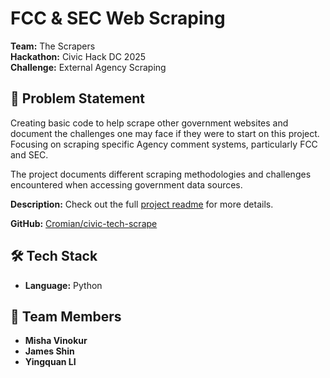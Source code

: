 # FCC & SEC Web Scraping

**Team:** The Scrapers  
**Hackathon:** Civic Hack DC 2025  
**Challenge:** External Agency Scraping

## 🎯 Problem Statement

Creating basic code to help scrape other government websites and document the challenges one may face if they were to start on this project. Focusing on scraping specific Agency comment systems, particularly FCC and SEC.

The project documents different scraping methodologies and challenges encountered when accessing government data sources.

**Description:**
Check out the full [project readme](./upstream/README.md) for more details.

**GitHub:** [Cromian/civic-tech-scrape](https://github.com/Cromian/civic-tech-scrape)

## 🛠️ Tech Stack

- **Language:** Python

## 🤝 Team Members

- **Misha Vinokur**
- **James Shin**
- **Yingquan LI**
